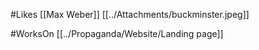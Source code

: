 #Likes
[[Max Weber]]
[[../Attachments/buckminster.jpeg]]

#WorksOn
[[../Propaganda/Website/Landing page]]
